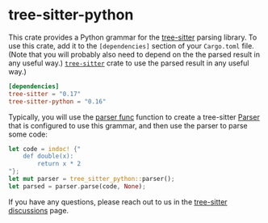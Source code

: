 # tree-sitter-python

This crate provides a Python grammar for the [tree-sitter][] parsing library.
To use this crate, add it to the `[dependencies]` section of your `Cargo.toml`
file. (Note that you will probably also need to depend on the
the parsed result in any useful way.) [`tree-sitter`][tree-sitter crate] crate to use the parsed result in any useful
way.)

```toml
[dependencies]
tree-sitter = "0.17"
tree-sitter-python = "0.16"
```

Typically, you will use the [parser func][] function to create a tree-sitter
[Parser][] that is configured to use this grammar, and then use the parser to
parse some code:

```rust
let code = indoc! {"
    def double(x):
        return x * 2
"};
let mut parser = tree_sitter_python::parser();
let parsed = parser.parse(code, None);
```

If you have any questions, please reach out to us in the [tree-sitter
discussions] page.

[language]: https://docs.rs/tree-sitter/*/tree_sitter/struct.Language.html
[parser]: https://docs.rs/tree-sitter/*/tree_sitter/struct.Parser.html
[parser func]: https://docs.rs/tree-sitter-python/*/tree_sitter_python/fn.parser.html
[tree-sitter]: https://tree-sitter.github.io/
[tree-sitter crate]: https://crates.io/crates/tree-sitter
[tree-sitter discussions]: https://github.com/tree-sitter/tree-sitter/discussions

